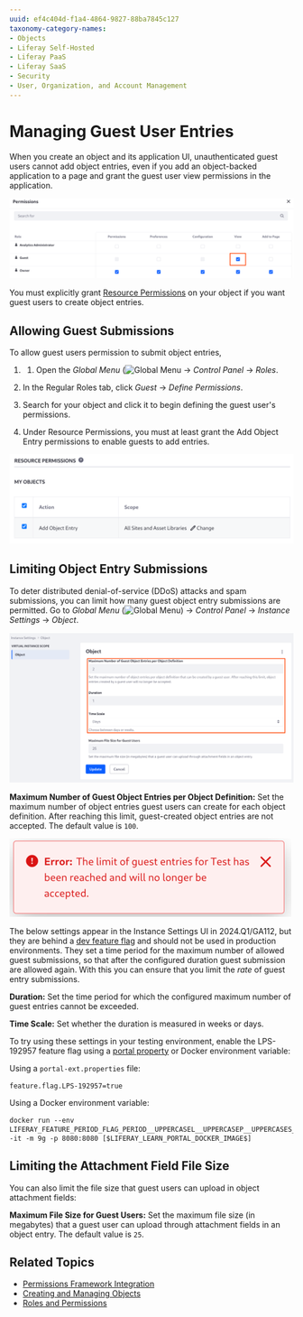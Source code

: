 ```yaml
---
uuid: ef4c404d-f1a4-4864-9827-88ba7845c127
taxonomy-category-names:
- Objects
- Liferay Self-Hosted
- Liferay PaaS
- Liferay SaaS
- Security
- User, Organization, and Account Management
---
```

# Managing Guest User Entries

When you create an object and its application UI, unauthenticated guest users cannot add object entries, even if you add an object-backed application to a page and grant the guest user view permissions in the application.

![Guests cannot add entries even if they can view the application.](./managing-guest-user-entries/images/01.png)

You must explicitly grant [Resource Permissions](./permissions-framework-integration.md#resource-permissions) on your object if you want guest users to create object entries.

## Allowing Guest Submissions

To allow guest users permission to submit object entries, 

1. 1. Open the *Global Menu* (![Global Menu](../../../images/icon-applications-menu.png) &rarr; *Control Panel* &rarr; *Roles*.

1. In the Regular Roles tab, click *Guest* &rarr; *Define Permissions*.

1. Search for your object and click it to begin defining the guest user's permissions.

1. Under Resource Permissions, you must at least grant the Add Object Entry permissions to enable guests to add entries.

![Enable guests to add object entries.](./managing-guest-user-entries/images/04.png)

## Limiting Object Entry Submissions

To deter distributed denial-of-service (DDoS) attacks and spam submissions, you can limit how many guest object entry submissions are permitted. Go to *Global Menu* (![Global Menu](../../../images/icon-applications-menu.png)) &rarr; *Control Panel* &rarr; *Instance Settings* &rarr; *Object*.

![Set the allowed number of guest entry submissions in a period of time.](./managing-guest-user-entries/images/03.png)

**Maximum Number of Guest Object Entries per Object Definition:** Set the maximum number of object entries guest users can create for each object definition. After reaching this limit, guest-created object entries are not accepted. The default value is `100`.

![After the maximum entries allowed in the configured time period are added, more submissions are not allowed until the set period of time elapses.](./managing-guest-user-entries/images/02.png)

The below settings appear in the Instance Settings UI in 2024.Q1/GA112, but they are behind a [dev feature flag](../../../system-administration/configuring-liferay/feature-flags.md#dev-feature-flags) and should not be used in production environments. They set a time period for the maximum number of allowed guest submissions, so that after the configured duration guest submission are allowed again. With this you can ensure that you limit the _rate_ of guest entry submissions.

**Duration:** Set the time period for which the configured maximum number of guest entries cannot be exceeded.

**Time Scale:** Set whether the duration is measured in weeks or days.


To try using these settings in your testing environment, enable the LPS-192957 feature flag using a [portal property](../../../installation-and-upgrades/reference/portal-properties.md) or Docker environment variable:

Using a `portal-ext.properties` file:

```properties
feature.flag.LPS-192957=true
```

Using a Docker environment variable:

```shell
docker run --env LIFERAY_FEATURE_PERIOD_FLAG_PERIOD__UPPERCASEL__UPPERCASEP__UPPERCASES__MINUS__NUMBER1__NUMBER9__NUMBER2__NUMBER9__NUMBER5__NUMBER7_=true -it -m 9g -p 8080:8080 [$LIFERAY_LEARN_PORTAL_DOCKER_IMAGE$]
```

## Limiting the Attachment Field File Size

You can also limit the file size that guest users can upload in object attachment fields:

**Maximum File Size for Guest Users:** Set the maximum file size (in megabytes) that a guest user can upload through attachment fields in an object entry. The default value is `25`.

## Related Topics

* [Permissions Framework Integration](./permissions-framework-integration.md)
* [Creating and Managing Objects](../creating-and-managing-objects.md)
* [Roles and Permissions](../../../users-and-permissions/roles-and-permissions.md)
